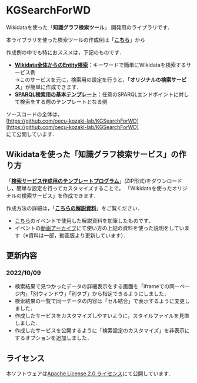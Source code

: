 # KGSearchForWD
Wikidataを使った「**知識グラフ検索ツール**」 開発用のライブラリです．  

本ライブラリを使った検索ツールの作成例は「**[こちら](https://kgs.hozo.jp/sample/)**」から  

作成例の中でも特におススメは，下記のものです．
- **[Wikidata全体からのEntity検索](https://kgs.hozo.jp/sample/list.html)**：キーワードで簡単にWikidataを検索するサービス例  
  →このサービスを元に，検索用の設定を行うと，「**オリジナルの検索サービス**」が簡単に作成できます．
- **[SPARQL検索用の基本テンプレート](https://kgs.hozo.jp/sample/template.html)**：任意のSPARQLエンドポイントに対して検索をする際のテンプレートとなる例

ソースコードの全体は，  
[https://github.com/oecu-kozaki-lab/KGSearchForWD](https://github.com/oecu-kozaki-lab/KGSearchForWD)  
にて公開しています．

## Wikidataを使った「知識グラフ検索サービス」の作り方   
「**[検索サービス作成用のテンプレートプログラム](https://kgs.hozo.jp/doc/KGS4WD.zip)**」(ZIP形式)をダウンロードし，簡単な設定を行ってカスタマイズすることで，
「Wikidataを使ったオリジナルの検索サービス」を作成できます．  

作成方法の詳細は，「**[こちらの解説資料](https://docs.google.com/presentation/d/1Mq0ZTU0hoQikX5rEB5m2rlGAPzdD0Wp2nLuOD04lRGY/)**」をご覧ください．
- [こちら](https://lodc2022wds.peatix.com/)のイベントで使用した解説資料を加筆したものです． 
- イベントの[動画アーカイブ](https://www.youtube.com/watch?v=ZcZyXu8PygI&t=0s)にて使い方の上記の資料を使った説明をしています（※資料は一部，動画版より更新しています）．
  
## 更新内容
### 2022/10/09 
- 検索結果で見つかったデータの詳細表示をする画面を「iframeでの同一ページ内」「別ウィンドウ」「別タブ」から指定できるようにしました．
- 検索結果の一覧で同一データの内容は「セル結合」で表示するように変更しました．
- 作成したサービスをカスタマイズしやすいように，スタイルファイルを見直しました．
- 作成したサービスを公開するように「検索設定のカスタマイズ」を非表示にするオプションを追加しました．

## ライセンス
本ソフトウェアは[Apache License 2.0 ライセンス](https://github.com/oecu-kozaki-lab/KGSearchForWD/blob/main/LICENSE)にて公開しています．

